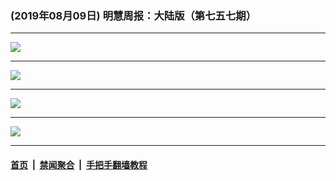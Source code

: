 ### (2019年08月09日) 明慧周报：大陆版（第七五七期） 

---

<img src="http://qikan.minghui.org/mhqkpage/qikanimage/2019/08/09/mhzb_757_pdf-online1.png"/><hr/>
<img src="http://qikan.minghui.org/mhqkpage/qikanimage/2019/08/09/mhzb_757_pdf-online2.png"/><hr/>
<img src="http://qikan.minghui.org/mhqkpage/qikanimage/2019/08/09/mhzb_757_pdf-online3.png"/><hr/>
<img src="http://qikan.minghui.org/mhqkpage/qikanimage/2019/08/09/mhzb_757_pdf-online4.png"/><hr/>


#### [首页](../../../..) &nbsp;|&nbsp; [禁闻聚合](https://github.com/gfw-breaker/banned-news) &nbsp;|&nbsp; [手把手翻墙教程](https://github.com/gfw-breaker/guides) 